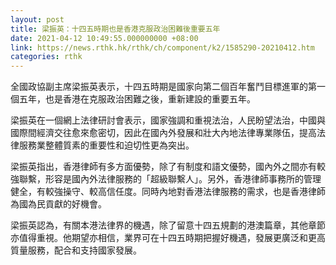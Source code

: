 ```yaml
---
layout: post
title: 梁振英：十四五時期也是香港克服政治困難後重要五年
date: 2021-04-12 10:49:55.000000000 +08:00
link: https://news.rthk.hk/rthk/ch/component/k2/1585290-20210412.htm
categories: rthk
---
```


全國政協副主席梁振英表示，十四五時期是國家向第二個百年奮鬥目標進軍的第一個五年，也是香港在克服政治困難之後，重新建設的重要五年。

梁振英在一個網上法律研討會表示，國家強調和重視法治，人民盼望法治，中國與國際間經濟交往愈來愈密切，因此在國內外發展和壯大內地法律專業隊伍，提高法律服務業整體質素的重要性和迫切性更為突出。

梁振英指出，香港律師有多方面優勢，除了有制度和語文優勢，國內外之間亦有較強聯繫，形容是國內外法律服務的「超級聯繫人」。另外，香港律師事務所的管理健全，有較強操守、較高信任度。同時內地對香港法律服務的需求，也是香港律師為國為民貢獻的好機會。

梁振英認為，有關本港法律界的機遇，除了留意十四五規劃的港澳篇章，其他章節亦值得重視。他期望亦相信，業界可在十四五時期把握好機遇，發展更廣泛和更高質量服務，配合和支持國家發展。
